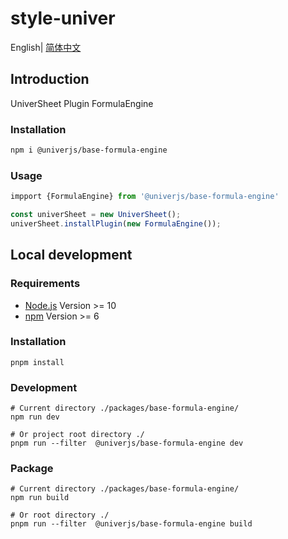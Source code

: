 # style-univer

English| [简体中文](./README-zh.md)

## Introduction

UniverSheet Plugin FormulaEngine

### Installation

```bash
npm i @univerjs/base-formula-engine
```

### Usage

```js
impport {FormulaEngine} from '@univerjs/base-formula-engine'

const univerSheet = new UniverSheet();
univerSheet.installPlugin(new FormulaEngine());
```

## Local development

### Requirements

-   [Node.js](https://nodejs.org/en/) Version >= 10
-   [npm](https://www.npmjs.com/) Version >= 6

### Installation

```
pnpm install
```

### Development

```
# Current directory ./packages/base-formula-engine/
npm run dev

# Or project root directory ./
pnpm run --filter  @univerjs/base-formula-engine dev
```

### Package

```
# Current directory ./packages/base-formula-engine/
npm run build

# Or root directory ./
pnpm run --filter  @univerjs/base-formula-engine build
```
